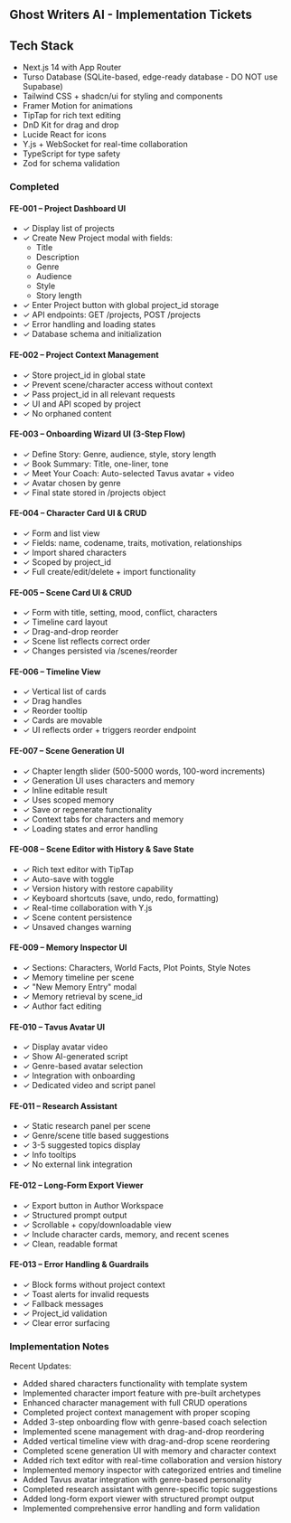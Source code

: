 ## Ghost Writers AI - Implementation Tickets

## Tech Stack
- Next.js 14 with App Router
- Turso Database (SQLite-based, edge-ready database - DO NOT use Supabase)
- Tailwind CSS + shadcn/ui for styling and components
- Framer Motion for animations
- TipTap for rich text editing
- DnD Kit for drag and drop
- Lucide React for icons
- Y.js + WebSocket for real-time collaboration
- TypeScript for type safety
- Zod for schema validation

### Completed

#### FE-001 – Project Dashboard UI
- ✓ Display list of projects
- ✓ Create New Project modal with fields:
  - Title
  - Description
  - Genre
  - Audience
  - Style
  - Story length
- ✓ Enter Project button with global project_id storage
- ✓ API endpoints: GET /projects, POST /projects
- ✓ Error handling and loading states
- ✓ Database schema and initialization

#### FE-002 – Project Context Management
- ✓ Store project_id in global state
- ✓ Prevent scene/character access without context
- ✓ Pass project_id in all relevant requests
- ✓ UI and API scoped by project
- ✓ No orphaned content

#### FE-003 – Onboarding Wizard UI (3-Step Flow)
- ✓ Define Story: Genre, audience, style, story length
- ✓ Book Summary: Title, one-liner, tone
- ✓ Meet Your Coach: Auto-selected Tavus avatar + video
- ✓ Avatar chosen by genre
- ✓ Final state stored in /projects object

#### FE-004 – Character Card UI & CRUD
- ✓ Form and list view
- ✓ Fields: name, codename, traits, motivation, relationships
- ✓ Import shared characters
- ✓ Scoped by project_id
- ✓ Full create/edit/delete + import functionality

#### FE-005 – Scene Card UI & CRUD
- ✓ Form with title, setting, mood, conflict, characters
- ✓ Timeline card layout
- ✓ Drag-and-drop reorder
- ✓ Scene list reflects correct order
- ✓ Changes persisted via /scenes/reorder

#### FE-006 – Timeline View
- ✓ Vertical list of cards
- ✓ Drag handles
- ✓ Reorder tooltip
- ✓ Cards are movable
- ✓ UI reflects order + triggers reorder endpoint

#### FE-007 – Scene Generation UI
- ✓ Chapter length slider (500-5000 words, 100-word increments)
- ✓ Generation UI uses characters and memory
- ✓ Inline editable result
- ✓ Uses scoped memory
- ✓ Save or regenerate functionality
- ✓ Context tabs for characters and memory
- ✓ Loading states and error handling

#### FE-008 – Scene Editor with History & Save State
- ✓ Rich text editor with TipTap
- ✓ Auto-save with toggle
- ✓ Version history with restore capability
- ✓ Keyboard shortcuts (save, undo, redo, formatting)
- ✓ Real-time collaboration with Y.js
- ✓ Scene content persistence
- ✓ Unsaved changes warning

#### FE-009 – Memory Inspector UI
- ✓ Sections: Characters, World Facts, Plot Points, Style Notes
- ✓ Memory timeline per scene
- ✓ "New Memory Entry" modal
- ✓ Memory retrieval by scene_id
- ✓ Author fact editing

#### FE-010 – Tavus Avatar UI
- ✓ Display avatar video
- ✓ Show AI-generated script
- ✓ Genre-based avatar selection
- ✓ Integration with onboarding
- ✓ Dedicated video and script panel

#### FE-011 – Research Assistant
- ✓ Static research panel per scene
- ✓ Genre/scene title based suggestions
- ✓ 3-5 suggested topics display
- ✓ Info tooltips
- ✓ No external link integration

#### FE-012 – Long-Form Export Viewer
- ✓ Export button in Author Workspace
- ✓ Structured prompt output
- ✓ Scrollable + copy/downloadable view
- ✓ Include character cards, memory, and recent scenes
- ✓ Clean, readable format

#### FE-013 – Error Handling & Guardrails
- ✓ Block forms without project context
- ✓ Toast alerts for invalid requests
- ✓ Fallback messages
- ✓ Project_id validation
- ✓ Clear error surfacing

### Implementation Notes

Recent Updates:
- Added shared characters functionality with template system
- Implemented character import feature with pre-built archetypes
- Enhanced character management with full CRUD operations
- Completed project context management with proper scoping
- Added 3-step onboarding flow with genre-based coach selection
- Implemented scene management with drag-and-drop reordering
- Added vertical timeline view with drag-and-drop scene reordering
- Completed scene generation UI with memory and character context
- Added rich text editor with real-time collaboration and version history
- Implemented memory inspector with categorized entries and timeline
- Added Tavus avatar integration with genre-based personality
- Completed research assistant with genre-specific topic suggestions
- Added long-form export viewer with structured prompt output
- Implemented comprehensive error handling and form validation